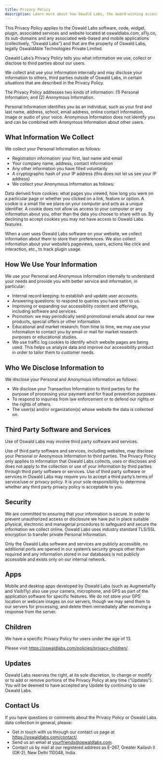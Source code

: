 ```yaml
---
title: Privacy Policy
description: Learn more about how Oswald Labs, the award-winning accessibility technology company, uses your data for a better user experience in this Privacy Policy.
---
```


This Privacy Policy applies to the Oswald Labs software, code, widget, plugin, associated services and website located at oswaldlabs.com, a11y.co, its sub-domains and any associated web-based and mobile applications (collectively, “Oswald Labs”) and that are the property of Oswald Labs, legally OswaldAble Technologies Private Limited.

Oswald Labs’s Privacy Policy tells you what information we use, collect or disclose to third parties about our users.

We collect and use your information internally and may disclose your information to others, third parties outside of Oswald Labs, in certain situations that are described in the Privacy Policy.

The Privacy Policy addresses two kinds of information: (1) Personal Information; and (2) Anonymous Information.

Personal Information identifies you as an individual, such as your first and last name, address, school, email address, online contact information, image or audio of your voice. Anonymous Information does not identify you and can be combined with Anonymous Information about other users.

## What Information We Collect

We collect your Personal Information as follows:

- Registration information: your first, last name and email
- Your company name, address, contact information
- Any other information you have filled voluntarily
- A cryptographic hash of your IP address (this does not let us see your IP address)
- We collect your Anonymous Information as follows:

Data derived from cookies: what pages you viewed, how long you were on a particular page or whether you clicked on a link, feature or option. A cookie is a small file we place on your computer and acts as a unique identifier. A cookie does not allow us access to your computer or any information about you, other than the data you choose to share with us. By declining to accept cookies you may not have access to Oswald Labs features.

When a user uses Oswald Labs software on your website, we collect information about them to store their preferences. We also collect information about your website’s pageviews, users, actions like click and interaction, etc., to track plugin usage.

## How We Use Your Information

We use your Personal and Anonymous Information internally to understand your needs and provide you with better service and information, in particular:

- Internal record keeping: to establish and update user accounts.
- Answering questions: to respond to queries you have sent to us.
- Improving or expanding our accessibility content and offerings, including software and services.
- Promotion: we may periodically send promotional emails about our new products, special offers or other information
- Educational and market research: from time to time, we may use your information to contact you by email or mail for market research purposes or educational studies.
- We use traffic log cookies to identify which website pages are being used. This helps us analyze data and improve our accessibility product in order to tailor them to customer needs.

## Who We Disclose Information to

We disclose your Personal and Anonymous Information as follows:

- We disclose your Transaction Information to third parties for the purpose of processing your payment and for fraud prevention purposes.
- To respond to inquiries from law enforcement or to defend our rights or the rights of others.
- The user(s) and/or organization(s) whose website the data is collected on.

## Third Party Software and Services

Use of Oswald Labs may involve third party software and services.

Use of third party software and services, including websites, may disclose your Personal or Anonymous Information to third parties. The Privacy Policy only applies to information that Oswald Labs collects, uses or discloses and does not apply to the collection or use of your information by third parties through third party software or services. Use of third party software or services in Oswald Labs may require you to accept a third party’s terms of service/use or privacy policy. It is your sole responsibility to determine whether any third party privacy policy is acceptable to you.

## Security

We are committed to ensuring that your information is secure. In order to prevent unauthorized access or disclosure we have put in place suitable physical, electronic and managerial procedures to safeguard and secure the information we collect online. Oswald Labs uses industry standard TLS/SSL encryption to transfer private Personal Information.

Only the Oswald Labs software and services are publicly accessible, no additional ports are opened in our system’s security groups other than required and any information stored in our databases is not publicly accessible and exists only on our internal network.

## Apps

Mobile and desktop apps developed by Oswald Labs (such as Augmenta11y and Visib11y) also use your camera, microphone, and GPS as part of the application software for specific features. We do not store your GPS location or webcam images on our servers, though we may send them to our servers for processing, and delete them immediately after receiving a response from the server.

## Children

We have a specific Privacy Policy for users under the age of 13.

Please visit https://oswaldlabs.com/policies/privacy-children/.

## Updates

Oswald Labs reserves the right, at its sole discretion, to change or modify or to add or remove portions of the Privacy Policy at any time (“Updates”). You will be deemed to have accepted any Update by continuing to use Oswald Labs.

## Contact Us

If you have questions or comments about the Privacy Policy or Oswald Labs data collection in general, please:

- Get in touch with us through our contact us page at https://oswaldlabs.com/contact/.
- Send us an email at yourfriends@oswaldlabs.com.
- Contact us by mail at our registered address as E-267, Greater Kailash II (GK-2), New Delhi 110048, India.
